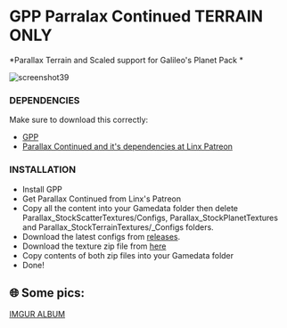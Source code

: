 # GPP Parralax Continued TERRAIN ONLY
*Parallax Terrain and Scaled support for Galileo's Planet Pack *


![screenshot39](https://github.com/user-attachments/assets/80950cad-2162-4ca8-906d-a67844b315c2)


### DEPENDENCIES
Make sure to download this correctly:

- [GPP](https://github.com/Galileo88/Galileos-Planet-Pack)
- [Parallax Continued and it's dependencies at Linx Patreon](https://www.patreon.com/linx_)

### INSTALLATION

- Install GPP
- Get Parallax Continued from Linx's Patreon
- Copy all the content into your Gamedata folder then delete Parallax_StockScatterTextures/Configs, Parallax_StockPlanetTextures and Parallax_StockTerrainTextures/_Configs folders.
- Download the latest configs from [releases](https://github.com/yukkine0704/GPP-ParallaxC/releases).
- Download the texture zip file from [here](https://drive.google.com/file/d/1NZ3zuK3iZ3DhgsMjJJ_9oHIf18OWXarm/view)
- Copy contents of both zip files into your Gamedata folder
- Done!

  
## 🌐 Some pics:

  [IMGUR ALBUM](https://imgur.com/gallery/gpp-parallax-c-JBqo66L)

